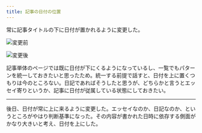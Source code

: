 ```yaml
---
title: 記事の日付の位置
---
```


常に記事タイトルの下に日付が置かれるように変更した。

![](/images/2020-09-27-date-before.png "変更前")

![](/images/2020-09-27-date-after.png "変更後")

記事単体のページでは既に日付が下にくるようになっているし、一覧でもパターンを統一しておきたいと思ったため。統一する前提で話すと、日付を上に置くつもりは今のところない。日記であればそうしたと思うが、どちらかと言うとエッセイ寄りというか、記事に日付が従属している状態にしておきたい。

---

後日、日付が常に上に来るように変更した。エッセイなのか、日記なのか、というところがやはり判断基準になった。その内容が書かれた日時に依存する側面がかなり大きいと考え、日付を上にした。
